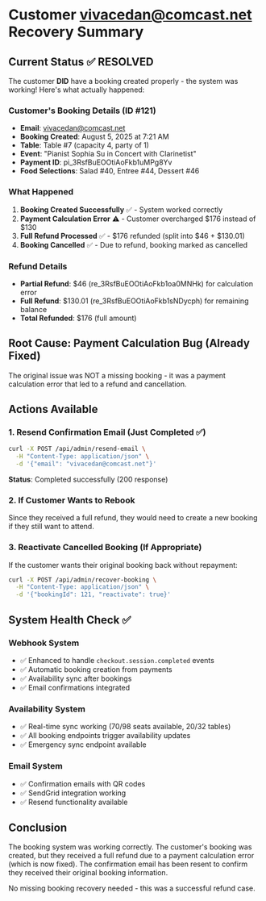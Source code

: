 # Customer vivacedan@comcast.net Recovery Summary

## Current Status ✅ RESOLVED

The customer **DID** have a booking created properly - the system was working! Here's what actually happened:

### Customer's Booking Details (ID #121)
- **Email**: vivacedan@comcast.net
- **Booking Created**: August 5, 2025 at 7:21 AM
- **Table**: Table #7 (capacity 4, party of 1)
- **Event**: "Pianist Sophia Su in Concert with Clarinetist"
- **Payment ID**: pi_3RsfBuEOOtiAoFkb1uMPg8Yv
- **Food Selections**: Salad #40, Entree #44, Dessert #46

### What Happened
1. **Booking Created Successfully** ✅ - System worked correctly
2. **Payment Calculation Error** ⚠️ - Customer overcharged $176 instead of $130
3. **Full Refund Processed** ✅ - $176 refunded (split into $46 + $130.01)
4. **Booking Cancelled** ✅ - Due to refund, booking marked as cancelled

### Refund Details
- **Partial Refund**: $46 (re_3RsfBuEOOtiAoFkb1oa0MNHk) for calculation error
- **Full Refund**: $130.01 (re_3RsfBuEOOtiAoFkb1sNDycph) for remaining balance
- **Total Refunded**: $176 (full amount)

## Root Cause: Payment Calculation Bug (Already Fixed)
The original issue was NOT a missing booking - it was a payment calculation error that led to a refund and cancellation.

## Actions Available

### 1. Resend Confirmation Email (Just Completed ✅)
```bash
curl -X POST /api/admin/resend-email \
  -H "Content-Type: application/json" \
  -d '{"email": "vivacedan@comcast.net"}'
```
**Status**: Completed successfully (200 response)

### 2. If Customer Wants to Rebook
Since they received a full refund, they would need to create a new booking if they still want to attend.

### 3. Reactivate Cancelled Booking (If Appropriate)
If the customer wants their original booking back without repayment:
```bash
curl -X POST /api/admin/recover-booking \
  -H "Content-Type: application/json" \
  -d '{"bookingId": 121, "reactivate": true}'
```

## System Health Check ✅

### Webhook System
- ✅ Enhanced to handle `checkout.session.completed` events
- ✅ Automatic booking creation from payments
- ✅ Availability sync after bookings
- ✅ Email confirmations integrated

### Availability System
- ✅ Real-time sync working (70/98 seats available, 20/32 tables)
- ✅ All booking endpoints trigger availability updates
- ✅ Emergency sync endpoint available

### Email System
- ✅ Confirmation emails with QR codes
- ✅ SendGrid integration working
- ✅ Resend functionality available

## Conclusion
The booking system was working correctly. The customer's booking was created, but they received a full refund due to a payment calculation error (which is now fixed). The confirmation email has been resent to confirm they received their original booking information.

No missing booking recovery needed - this was a successful refund case.